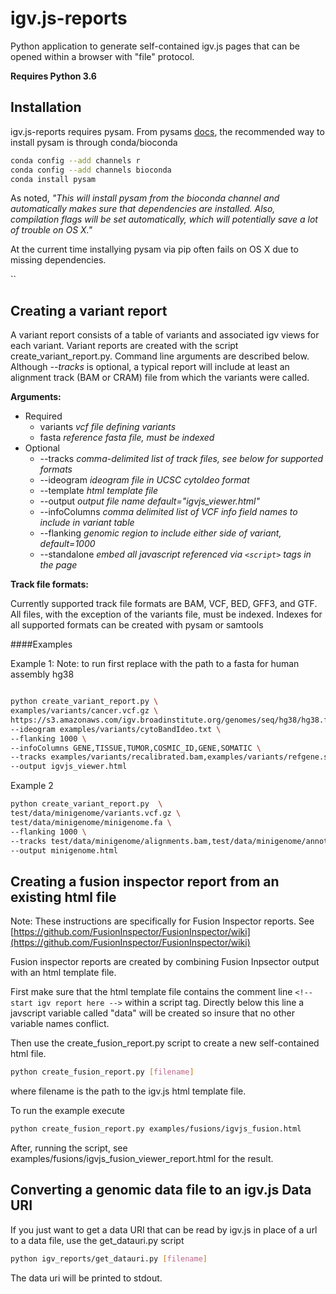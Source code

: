# igv.js-reports

Python application to generate self-contained igv.js pages that can be opened within a browser with "file" protocol.   

**Requires Python 3.6**

## Installation

igv.js-reports requires pysam.  From pysams [docs](https://pysam.readthedocs.io/en/latest/installation.html#installation), the recommended way to install pysam is through conda/bioconda

```bash
conda config --add channels r
conda config --add channels bioconda
conda install pysam
```

As noted, _"This will install pysam from the bioconda channel and automatically makes sure that dependencies are installed. 
Also, compilation flags will be set automatically, which will potentially save a lot of trouble on OS X."_

At the current time installying pysam via pip often fails on OS X due to missing dependencies.

``

## Creating a variant report

A variant report consists of a table of variants and associated igv views for each variant.  Variant
reports are created with the script create_variant_report.py.  Command line arguments are described below.
Although _--tracks_ is optional, a typical report will include at least an alignment track
(BAM or CRAM) file from which the variants were called.  

**Arguments:**
* Required
    * variants    _vcf file defining variants_
    * fasta   _reference fasta file, must be indexed_
* Optional
    * --tracks _comma-delimited list of track files, see below for supported formats_
    * --ideogram _ideogram file in UCSC cytoIdeo format_
    * --template _html template file_
    * --output _output file name default="igvjs_viewer.html"_
    * --infoColumns _comma delimited list of VCF info field names to include in variant table_
    * --flanking _genomic region to include either side of variant, default=1000_
    * --standalone _embed all javascript referenced via ```<script>``` tags in the page_

**Track file formats:**

Currently supported track file formats are BAM, VCF, BED, GFF3, and GTF.   All files, with the exception of the
variants file, must be indexed.   Indexes for all supported formats can be created with pysam or samtools


####Examples

Example 1:  Note: to run first replace <PATH to hg38.fa> with the path to a fasta for human assembly hg38

```bash

python create_variant_report.py \ 
examples/variants/cancer.vcf.gz \
https://s3.amazonaws.com/igv.broadinstitute.org/genomes/seq/hg38/hg38.fa \
--ideogram examples/variants/cytoBandIdeo.txt \
--flanking 1000 \
--infoColumns GENE,TISSUE,TUMOR,COSMIC_ID,GENE,SOMATIC \
--tracks examples/variants/recalibrated.bam,examples/variants/refgene.sort.bed.gz \
--output igvjs_viewer.html

```

Example 2

```bash
python create_variant_report.py  \ 
test/data/minigenome/variants.vcf.gz \ 
test/data/minigenome/minigenome.fa \
--flanking 1000 \
--tracks test/data/minigenome/alignments.bam,test/data/minigenome/annotations.gtf \
--output minigenome.html

```


## Creating a fusion inspector report from an existing html file

Note: These instructions are specifically for Fusion Inspector reports.  See [https://github.com/FusionInspector/FusionInspector/wiki](https://github.com/FusionInspector/FusionInspector/wiki)

Fusion inspector reports are created by combining Fusion Inpsector output with an html template file.

First make sure that the html template file contains the comment line `<!-- start igv report here -->` within a script tag.
Directly below this line a javscript variable called "data" will be created so insure that no other variable names conflict.  
  
Then use the create_fusion_report.py script to create a new self-contained html file.
```sh
python create_fusion_report.py [filename]
```
where filename is the path to the igv.js html template file.  

To run the example execute

```sh
python create_fusion_report.py examples/fusions/igvjs_fusion.html
```

After, running the script, see examples/fusions/igvjs_fusion_viewer_report.html for the result.




## Converting a genomic data file to an igv.js Data URI

If you just want to get a data URI that can be read by igv.js in place of a url to a data file, use the get_datauri.py script
```sh
python igv_reports/get_datauri.py [filename]
```
The data uri will be printed to stdout.
